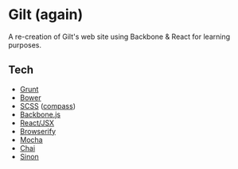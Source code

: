 # Gilt (again)

A re-creation of Gilt's web site using Backbone &amp; React for learning purposes.

## Tech

* [Grunt](http://gruntjs.com/)
* [Bower](http://bower.io/)
* [SCSS](http://sass-lang.com/) ([compass](http://compass-style.org/))
* [Backbone.js](http://backbonejs.org/)
* [React/JSX](http://facebook.github.io/react/docs/getting-started.html)
* [Browserify](http://browserify.org/)
* [Mocha](https://github.com/visionmedia/mocha)
* [Chai](http://chaijs.com/)
* [Sinon](http://sinonjs.org/)